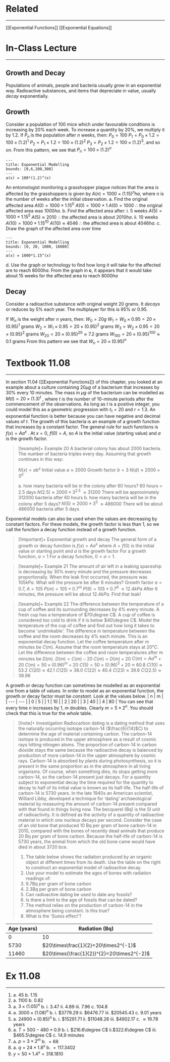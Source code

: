 # Related
---
[[Exponential Functions]]
[[Exponential Equations]]

# In-Class Lecture
---
## Growth and Decay
Populations of animals, people and bacteria usually *grow* in an exponential way.
Radioactive substances, and items that depreciate in value, usually *decay* exponentially.
## Growth
Consider a population of $100$ mice which under favourable conditions is increasing by $20\%$ each week.
To increase a quantity by $20\%$, we multiply it by $1.2$.
If $P_{n}$ is the population after $n$ weeks, then:
$P_{0}=100$
$P_{1}=P_{0}\times1.2=100\times(1.2)^{1}$
$P_{2}=P_{1}\times1.2=100\times(1.2)^{2}$
$P_{3}=P_{2}\times1.2=100\times(1.2)^{3}$, and so on.
From this pattern, we see that $P_{n}=100\times(1.2)^{n}$
```functionplot
---
title: Exponential Modelling
bounds: [0,6,100,300]
---
a(x) = 100*(1.2)^(x)
```

An entomologist monitoring a grasshopper plague notices that the area is affected by the grasshoppers is given by $A(n)=1000\times(1.15)^{n}ha$, where $n$ is the number of weeks after the initial observation.
a. Find the original affected area
	$A(0)=1000\times1.15^{0}$
	$A(0)=1000\times1$
	$A(0)=1000$
	$\therefore$ the original affected area was $1000ha$.
b. Find the affected area after:
	i. 5 weeks
		$A(5)=1000\times1.15^{5}$
		$A(5)\approx2010$
		$\therefore$ the affected area is about $2010ha$.
	ii. 10 weeks
		$A(10)=1000\times1.15^{10}$
		$A(10)\approx4046$
		$\therefore$ the affected area is about $4046ha$.
c.  Draw the graph of the affected area over time
```functionplot
---
title: Exponential Modelling
bounds: [0, 20, 1000, 16000]
---
a(x) = 1000*1.15^(x)
```
d. Use the graph or technology to find how long it will take for the affected are to reach $8000ha$.
	From the graph in **c**, it appears that it would take about 15 weeks for the affected area to reach $8000ha$

## Decay
Consider a radioactive substance with original weight $20$ grams. It *decays* or reduces by $5\%$ each year. The multiplayer for this is $95\%$ or $0.95$.

If $W_{n}$ is the weight after $n$ years, then:
$W_{0}=20g$
$W_{1}=W_{0}\times0.95=20\times(0.95)^{1}$ grams
$W_{2}=W_{1}\times0.95=20\times(0.95)^{2}$ grams
$W_{3}=W_{2}\times0.95=20\times(0.95)^{2}$ grams
$W_{20}=20\times(0.95)^{20}\approx7.2$ grams
$W_{100}=20\times(0.95)^{100}\approx0.1$ grams
From this pattern we see that $W_{n}=20\times(0.95)^{n}$


# Textbook 11.08
---
In section 11.04 ([[Exponential Functions]]) of this chapter, you looked at an example about a culture containing $20µg$ of a bacterium that increases by $30\%$ every $10$ minutes.
The mass in $μg$ of the bacterium can be modelled as $M(t) = 20 × (1.3)^{t}$ , where $t$ is the number of $10$-minute periods after the commencement of the observations. As long as $t$ is a positive integer, you could model this as a geometric progression with $t_{1} = 20$ and $r = 1.3$. An exponential function is better because you can have negative and decimal values of $t$.
The growth of this bacteria is an example of a growth function that increases by a constant factor. The general rule for such functions is $f(x) = Aa^{x}$ . At $x = 0$, $f(0) = A$, so $A$ is the initial value (starting value) and $a$ is the growth factor.

>[!example]+ Example 20
>A bacterial colony has about 2000 bacteria. The number of bacteria triples every day. Assuming that growth continues in this way:
>
>$N(x)=ab^{x}$
>Initial value $a\approx2000$
>Growth factor $b=3$
>$N(d)\approx2000\times3^{d}$
>
>a. how many bacteria will be in the colony after 60 hours?
>$60$ hours = $2.5$ days
>$N(2.5)\approx2000\times3^{2.5}$
>$\approx31200$
>There will be approximately $312000$ bacteria after $60$ hours
>b. how many bacteria will be in the colony after 5 days?
>$N(5)\approx2000\times3^{5}$
>$\approx486000$
>There will be about $486000$ bacteria after $5$ days

Exponential models can also be used when the values are decreasing by constant factors. For these models, the growth factor is less than $1$, so we call the function a decay function instead of a growth function.

>[!important]+
>Exponential growth and decay
>The general form of a growth or decay function is
>$f(x)=Aa^{x}$
>where $A=f(0)$ is the initial value or starting point and $a$ is the growth factor
>For a growth function, $a>1$
>For a decay function, $0<a<1$.

>[!example]+ Example 21
>The amount of air left in a leaking spaceship is decreasing by $30\%$ every minute and the pressure decreases proportionally. When the leak first occurred, the pressure was $105kPa$. What will the pressure be after $6$ minutes?
>Growth factor $a=0.7$, $A=105$
>$P(m)=105\times0.7^{m}$
>$P(6)=105\times0.7^{6}$
>$\approx12.4kPa$
>After $6$ minutes, the pressure will be about $12.4kPa$. Find that leak!

>[!example]+ Example 22
>The difference between the temperature of a cup of coffee and its surrounding decreases by $4\%$ every minute. A fresh cup has a temperature of $70\degree C$. A cup of coffee is considered too cold to drink if it is below $40\degree C$. Model the temperature of the cup of coffee and find out how long it takes to become 'undrinkable'.
>The difference in temperature between the coffee and the room decreases by $4\%$ each minute. This is an exponential decay function. Let the coffee temperature after m minutes be $C(m)$. Assume that the room temperature stays at $20°C$. Let the difference between the coffee and room temperatures after m minutes be $D(m)$.
>$D(m)=C(m)-20$
>$C(m)=D(m)+20$
>$C(m)=Aa^{m}+20$
>$C(m)=50\times(0.96)^{m}+20$
>$C(5)=50\times(0.96)^{5}+20\approx60.8$
>$C(10)\approx53.2$
>$C(20)\approx42.1$
>$C(25)\approx38.0$
>$C(22)\approx40.4$
>$C(23)\approx39.6$
>$C(22.5)\approx39.96$

A growth or decay function can sometimes be modelled as an exponential one from a table of values. In order to model as an exponential function, the growth or decay factor must be *constant*.
Look at the values below.
| n   | m   |
| --- | --- |
| 0   | 5   |
| 1   | 10  |
| 2   | 20  |
| 3   | 40  |
| 4   | 80    |
You can see that every time $n$ increases by 1, $m$ doubles. Clearly $m=5\times2^{n}$. You should check that this is true for the *whole* table.

>[!note]+ Investigation
>Radiocarbon dating is a dating method that uses the naturally occurring isotope carbon-14 ($\frac{6}{14}$C) to determine the age of material containing carbon. The carbon-14 isotope is produced in the upper atmosphere as a result of cosmic rays hitting nitrogen atoms. The proportion of carbon-14 in carbon dioxide stays the same because the radioactive decay is balanced by production of more carbon-14 in the upper atmosphere by cosmic rays.
>Carbon-14 is absorbed by plants during photosynthesis, so it is present in the same proportion as in the atmosphere in all living organisms. Of course, when something dies, its stops getting more carbon-14, so the carbon-14 present just decays.
>For a quantity subject to exponential decay the time required for the quantity to decay to half of its initial value is known as its half-life. The half-life of carbon-14 is 5730 years.
>In the late 1940s an American scientist, Williard Libby, developed a technique for ‘dating’ archaeological material by measuring the amount of carbon-14 present compared with that found in things living now. The becquerel (Bq) is the SI unit of radioactivity. It is defined as the activity of a quantity of radioactive material in which one nucleus decays per second.
>Consider the case of an old bone that produced 10 Bq per gram of bone carbon-14 in 2010, compared with the bones of recently dead animals that produce 20 Bq per gram of bone carbon. Because the half-life of carbon-14 is 5730 years, the animal from which the old bone came would have died in about 3720 bce.
>1. The table below shows the radiation produced by an organic object at different times from its death. Use the table on the right to construct an exponential model of radioactive decay.
>2. Use your model to estimate the ages of bones with radiation readings of:
>	1. 9.7Bq per gram of bone carbon
>	2. 2.3Bq per gram of bone carbon
>3. Can radioactive dating be used to date any fossils?
>4. Is there a limit to the age of fossils that can be dated?
>5. The method relies on the production of carbon-14 in the atmosphere being constant. Is this true?
>6. What is the 'Suess effect'?

| Age (years) | Radiation (Bq)                       |
| ----------- | ------------------------------------ |
| 0           | 10                                   |
| 5730        | $20\times\frac{1}{2}=20\times2^{-1}$ |
| 11460       | $20\times(\frac{1}{2})^{2}=20\times2^{-2}$                                     |

# Ex 11.08
---

1.
	a. $45$
	b. $1.15$
2.
	a. $1100$
	b. $0.82$
3.
	a. $3\times(1.05)^{n}$
	b. 
		i. $3.47$
		ii. $4.89$
		iii. $7.96$
	c. $104.8$
4.
	a. $3000\times(1.08)^{n}$
	b.
		i. $\$3779.29$
		ii. $\$6476.77$
		iii.  $\$20545.43$
	c. $9.01$ years
5.
	a. $24900\times(0.85)^{n}$
	b. 
		i. $\$15291.71$
		ii. $\$11048.26$
		iii. $\$4902.17$
	c. $\approx19.78$ years
6.
	a. $T=500-480\times0.9$
	b.
		i. $216.6\degree C$
		ii.$322.6\degree C$
		iii. $465.5\degree C$
	c. $14.9$ minutes
7.
	a. $p=3\times2^{m}$
	b. $=68$
8.
	a. $q=24\times1.8^{x}$
	b. $=117.3402$
9.  $y=50\times1.4^{x}=318.1810$